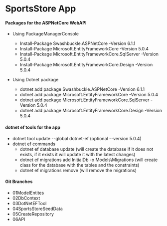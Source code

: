 # SportsStore App

#### Packages for the ASPNetCore WebAPI

- Using PackageManagerConsole
  - Install-Package Swashbuckle.ASPNetCore -Version 6.1.1
  - Install-Package Microsoft.EntityFrameworkCore -Version 5.0.4
  - Install-Package Microsoft.EntityFrameworkCore.SqlServer -Version 5.0.4
  - Install-Package Microsoft.EntityFrameworkCore.Design -Version 5.0.4


- Using Dotnet package
  - dotnet add package Swashbuckle.ASPNetCore -Version 6.1.1
  - dotnet add package Microsoft.EntityFrameworkCore -Version 5.0.4
  - dotnet add package Microsoft.EntityFrameworkCore.SqlServer -Version 5.0.4
  - dotnet add package Microsoft.EntityFrameworkCore.Design -Version 5.0.4

#### dotnet ef tools for the app

- dotnet tool update --global dotnet-ef (optional --version 5.0.4)
- dotnet ef commands
  - dotnet ef database update (will create the database if it does not exists, if it exists it will update it with the latest changes)
  - dotnet ef migrations add InitialDb -o Models\Migrations (will create class for the database with the tables and the constraints)
  - dotnet ef migrations remove (will remove the migrations)


#### Git Branches

- 01ModelEntites
- 02DbContext
- 03DotNetEFTool
- 04SportsStoreSeedData
- 05CreateRepository
- 06API